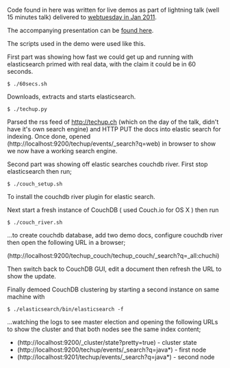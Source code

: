 Code found in here was written for live demos as part of lightning talk
(well 15 minutes talk) delivered to [webtuesday in Jan 2011](http://techup.ch/98/webtuesday-zurich-lightning-talks).

The accompanying presentation can be [found here](https://docs.google.com/present/view?id=dcbkgbgf_132dpccntg5:).

The scripts used in the demo were used like this.

First part was showing how fast we could get up and running with elasticsearch
primed with real data, with the claim it could be in 60 seconds.

    $ ./60secs.sh

Downloads, extracts and starts elasticsearch.

    $ ./techup.py

Parsed the rss feed of http://techup.ch (which on the day of the talk, didn't have it's
own search engine) and HTTP PUT the docs into elastic search for indexing. Once done,
opened (http://localhost:9200/techup/events/_search?q=web) in browser to show we now have
a working search engine.

Second part was showing off elastic searches couchdb river. First stop elasticsearch
then run;

    $ ./couch_setup.sh

To install the couchdb river plugin for elastic search.

Next start a fresh instance of CouchDB ( used Couch.io for OS X ) then run

    $ ./couch_river.sh

...to create couchdb database, add two demo docs, configure couchdb river then open
the following URL in a browser;

(http://localhost:9200/techup_couch/techup_couch/_search?q=_all:chuchi)

Then switch back to CouchDB GUI, edit a document then refresh the URL to show the
update.

Finally demoed CouchDB clustering by starting a second instance on same machine with

    $ ./elasticsearch/bin/elasticsearch -f

...watching the logs to see master election and opening the following URLs to show
the cluster and that both nodes see the same index content;

* (http://localhost:9200/_cluster/state?pretty=true) - cluster state
* (http://localhost:9200/techup/events/_search?q=java*) - first node
* (http://localhost:9201/techup/events/_search?q=java*) - second node


